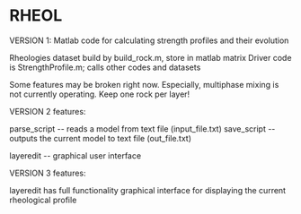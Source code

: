 # RHEOL
VERSION 1:
Matlab code for calculating strength profiles and their evolution

Rheologies dataset build by build_rock.m, store in matlab matrix
Driver code is StrengthProfile.m; calls other codes and datasets

Some features may be broken right now. Especially, multiphase mixing is not currently operating. Keep one rock per layer!

VERSION 2 features:

parse_script -- reads a model from text file (input_file.txt)
save_script  -- outputs the current model to text file (out_file.txt)

layeredit -- graphical user interface

VERSION 3 features:

layeredit has full functionality
graphical interface for displaying the current rheological profile
